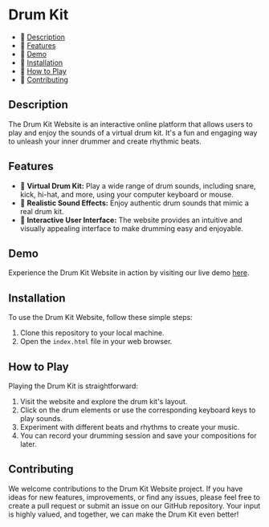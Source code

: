 # Drum Kit

- 🥁 [Description](#description)
- 🥁 [Features](#features)
- 🥁 [Demo](#demo)
- 🥁 [Installation](#installation)
- 🥁 [How to Play](#how-to-play)
- 🥁 [Contributing](#contributing)

## Description

The Drum Kit Website is an interactive online platform that allows users to play and enjoy the sounds of a virtual drum kit. It's a fun and engaging way to unleash your inner drummer and create rhythmic beats.

## Features

- 🥁 **Virtual Drum Kit:** Play a wide range of drum sounds, including snare, kick, hi-hat, and more, using your computer keyboard or mouse.
- 🥁 **Realistic Sound Effects:** Enjoy authentic drum sounds that mimic a real drum kit.
- 🥁 **Interactive User Interface:** The website provides an intuitive and visually appealing interface to make drumming easy and enjoyable.

## Demo

Experience the Drum Kit Website in action by visiting our live demo [here](https://rahmaaaan.github.io/Drumkit/).

## Installation

To use the Drum Kit Website, follow these simple steps:

1. Clone this repository to your local machine.
2. Open the `index.html` file in your web browser.

## How to Play

Playing the Drum Kit is straightforward:

1. Visit the website and explore the drum kit's layout.
2. Click on the drum elements or use the corresponding keyboard keys to play sounds.
3. Experiment with different beats and rhythms to create your music.
4. You can record your drumming session and save your compositions for later.

## Contributing

We welcome contributions to the Drum Kit Website project. If you have ideas for new features, improvements, or find any issues, please feel free to create a pull request or submit an issue on our GitHub repository. Your input is highly valued, and together, we can make the Drum Kit even better!
